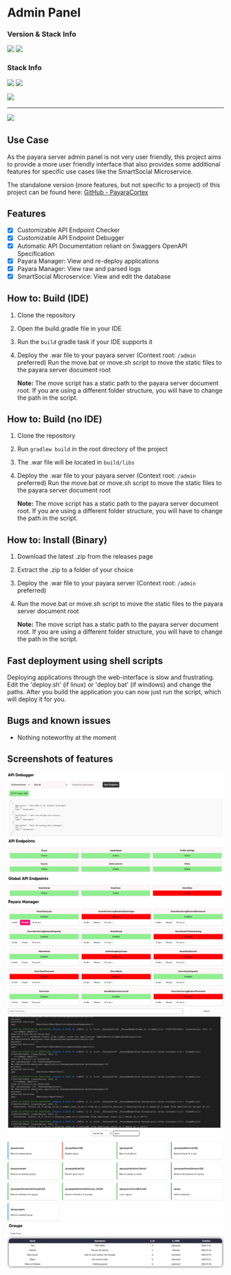# Admin Panel

### Version & Stack Info

![](https://img.shields.io/badge/Web%20Version-2.5-green?style=for-the-badge&logo=git)
![](https://img.shields.io/badge/API%20Version-1.4-green?style=for-the-badge&logo=git)

### Stack Info

![](https://img.shields.io/badge/Java%20SDK-17%20LTS-orange?style=for-the-badge&logo=jdk)
![](https://img.shields.io/badge/Jakarta%20EE-9.1.0-green?style=for-the-badge&logo=Jakarta)

![](https://img.shields.io/badge/Gradle-8.4-blue?style=for-the-badge&logo=gradle)

___

[![](https://img.shields.io/badge/Standalone%20Project-GitHub-blue?style=for-the-badge&logo=github)](https://github.com/DubskySteam/PayaraCortex)

## Use Case

As the payara server admin panel is not very user friendly, this project aims to provide a more user friendly interface that also provides some additional features for specific use cases like the SmartSocial Microservice.

The standalone version (more features, but not specific to a project) of this project can be found here:
[GitHub - PayaraCortex](https://github.com/DubskySteam/PayaraCortex)

## Features

- [X] Customizable API Endpoint Checker
- [X] Customizable API Endpoint Debugger
- [X] Automatic API Documentation reliant on Swaggers OpenAPI Specification
- [X] Payara Manager: View and re-deploy applications
- [X] Payara Manager: View raw and parsed logs
- [X] SmartSocial Microservice: View and edit the database

## How to: Build (IDE)

1. Clone the repository
2. Open the build.gradle file in your IDE
3. Run the `build` gradle task if your IDE supports it
4. Deploy the .war file to your payara server (Context root: `/admin` preferred)
   Run the move.bat or move.sh script to move the static files to the payara server document root
   
    **Note:** The move script has a static path to the payara server document root. If you are using a different folder structure, you will have to change the path in the script.


## How to: Build (no IDE)

1. Clone the repository
2. Run `gradlew build` in the root directory of the project
3. The .war file will be located in `build/libs`
4. Deploy the .war file to your payara server (Context root: `/admin` preferred)
   Run the move.bat or move.sh script to move the static files to the payara server document root
   
    **Note:** The move script has a static path to the payara server document root. If you are using a different folder structure, you will have to change the path in the script.

## How to: Install (Binary)

1. Download the latest .zip from the releases page
2. Extract the .zip to a folder of your choice
3. Deploy the .war file to your payara server (Context root: `/admin` preferred)
4. Run the move.bat or move.sh script to move the static files to the payara server document root
   
    **Note:** The move script has a static path to the payara server document root. If you are using a different folder structure, you will have to change the path in the script.

## Fast deployment using shell scripts
Deploying applications through the web-interface is slow and frustrating.
Edit the 'deploy.sh' (if linux) or 'deploy.bat' (if windows) and change the paths.
After you build the application you can now just run the script, which will deploy it for you.

## Bugs and known issues

- Nothing noteworthy at the moment

## Screenshots of features

![](../docs/Admin/debugger.png)
![](../docs/Admin/endpoints.png)
![](../docs/Admin/manager.png)
![](../docs/Admin/log.png)
![](../docs/Admin/documentation.png)
![](../docs/Admin/groups.png)